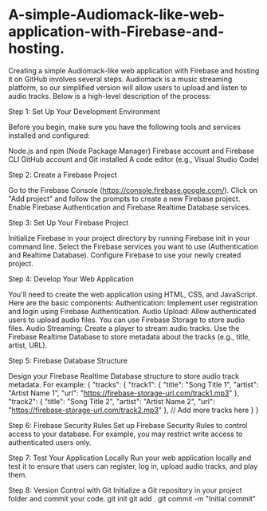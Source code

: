 # A-simple-Audiomack-like-web-application-with-Firebase-and-hosting.
Creating a simple Audiomack-like web application with Firebase and hosting it on GitHub involves several steps. Audiomack is a music streaming platform, so our simplified version will allow users to upload and listen to audio tracks. Below is a high-level description of the process:

Step 1: Set Up Your Development Environment

Before you begin, make sure you have the following tools and services installed and configured:

Node.js and npm (Node Package Manager)
Firebase account and Firebase CLI
GitHub account and Git installed
A code editor (e.g., Visual Studio Code)

Step 2: Create a Firebase Project

Go to the Firebase Console (https://console.firebase.google.com/).
Click on "Add project" and follow the prompts to create a new Firebase project.
Enable Firebase Authentication and Firebase Realtime Database services.

Step 3: Set Up Your Firebase Project

Initialize Firebase in your project directory by running Firebase init in your command line.
Select the Firebase services you want to use (Authentication and Realtime Database).
Configure Firebase to use your newly created project.

Step 4: Develop Your Web Application

You'll need to create the web application using HTML, CSS, and JavaScript. Here are the basic components:
Authentication: Implement user registration and login using Firebase Authentication.
Audio Upload: Allow authenticated users to upload audio files. You can use Firebase Storage to store audio files.
Audio Streaming: Create a player to stream audio tracks. Use the Firebase Realtime Database to store metadata about the tracks (e.g., title, artist, URL).

Step 5: Firebase Database Structure

Design your Firebase Realtime Database structure to store audio track metadata. For example:
              {
  "tracks": {
    "track1": {
      "title": "Song Title 1",
      "artist": "Artist Name 1",
      "url": "https://firebase-storage-url.com/track1.mp3"
    },
    "track2": {
      "title": "Song Title 2",
      "artist": "Artist Name 2",
      "url": "https://firebase-storage-url.com/track2.mp3"
    },
    // Add more tracks here
  }
}


Step 6: Firebase Security Rules
Set up Firebase Security Rules to control access to your database. For example, you may restrict write access to authenticated users only.

Step 7: Test Your Application Locally
Run your web application locally and test it to ensure that users can register, log in, upload audio tracks, and play them.

Step 8: Version Control with Git
Initialize a Git repository in your project folder and commit your code.
              git init
git add .
git commit -m "Initial commit"

